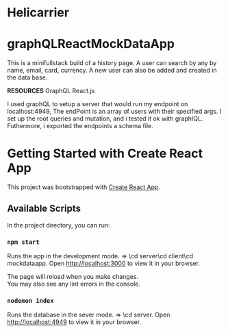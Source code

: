 # Helicarrier
# graphQLReactMockDataApp
This is a minifullstack build of a history page. 
A user can search by any by name, email, card, currency.
A new user can also be added and created in the data base.

**RESOURCES**
GraphQL
React.js

I used graphQL to setup a server that would run my endpoint on localhost:4949, 
The endPoint is an array of users with their specified args.
I set up the root queries and mutation, and i tested it ok with graphIQL.
Futhermore, i exported the endpoints a schema file.

# Getting Started with Create React App

This project was bootstrapped with [Create React App](https://github.com/Vhighc/Helicarrier.git).

## Available Scripts

In the project directory, you can run:

### `npm start` 

Runs the app in the development mode. => \cd server\cd client\cd mockdataapp.
Open [http://localhost:3000](http://localhost:3000) to view it in your browser.

The page will reload when you make changes.\
You may also see any lint errors in the console.


### `nodemon index`

Runs the database in the sever mode. => \cd server.
Open [http://localhost:4949](http://localhost:4949/graphiql) to view it in your browser.
